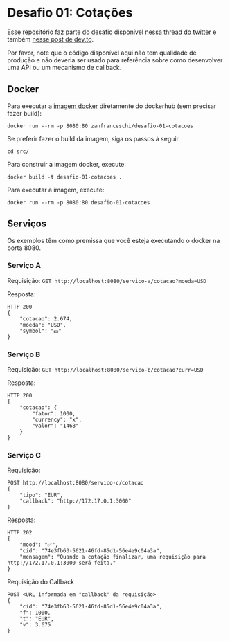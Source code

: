 # Desafio 01: Cotações
Esse repositório faz parte do desafio disponível [nessa thread do twitter](http://localhost) e também [nesse post de dev.to](http://sss).

Por favor, note que o código disponível aqui não tem qualidade de produção e não deveria ser usado para referência sobre como desenvolver uma API ou um mecanismo de callback.


## Docker
Para executar a [imagem docker](https://hub.docker.com/repository/docker/zanfranceschi/desafio-01-cotacoes) diretamente do dockerhub (sem precisar fazer build):

```docker run --rm -p 8080:80 zanfranceschi/desafio-01-cotacoes```




Se preferir fazer o build da imagem, siga os passos à seguir.

```cd src/```


Para construir a imagem docker, execute:

```docker build -t desafio-01-cotacoes .```


Para executar a imagem, execute:

```docker run --rm -p 8080:80 desafio-01-cotacoes```


## Serviços
Os exemplos têm como premissa que você esteja executando o docker na porta 8080.

### Serviço A

Requisição:
```GET http://localhost:8080/servico-a/cotacao?moeda=USD```

Resposta:
~~~
HTTP 200
{
	"cotacao": 2.674,
	"moeda": "USD",
	"symbol": "💵"
}
~~~


### Serviço B

Requisição:
```GET http://localhost:8080/servico-b/cotacao?curr=USD```

Resposta:
~~~
HTTP 200
{
	"cotacao": {
		"fator": 1000,
		"currency": "x",
		"valor": "1468"
	}
}
~~~


### Serviço C

Requisição:
~~~
POST http://localhost:8080/servico-c/cotacao
{
	"tipo": "EUR",
	"callback": "http://172.17.0.1:3000"
}
~~~

Resposta:
~~~
HTTP 202
{
	"mood": "✅",
	"cid": "74e3fb63-5621-46fd-85d1-56e4e9c04a3a",
	"mensagem": "Quando a cotação finalizar, uma requisição para http://172.17.0.1:3000 será feita."
}
~~~

Requisição do Callback
~~~
POST <URL informada em "callback" da requisição>
{
    "cid": "74e3fb63-5621-46fd-85d1-56e4e9c04a3a",
    "f": 1000,
    "t": "EUR",
    "v": 3.675
}
~~~

